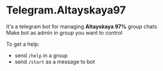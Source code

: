 # Telegram.Altayskaya97  
It's a telegram bot for managing **Altayskaya 97%** group chats      
Make bot as admin in group you want to control  

To get a help:   
* send `/help` in a group   
* send `/start` as a message to bot
